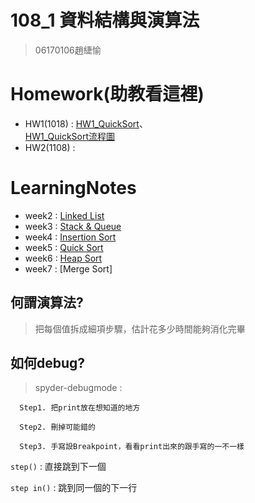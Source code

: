 # 108_1 資料結構與演算法
>06170106趙緁愉

# Homework(助教看這裡)
* HW1(1018) :
     [HW1_QuickSort](https://nbviewer.jupyter.org/github/zhaoqieyu/LearningNotes/blob/master/HW/HW1_QuickSort%281018%29.ipynb)、  
     [HW1_QuickSort流程圖](https://github.com/zhaoqieyu/LearningNotes/blob/master/HW/%E6%B5%81%E7%A8%8B%E5%9C%96.jpg)
* HW2(1108) :

# LearningNotes
* week2 :
[Linked List](https://github.com/zhaoqieyu/LearningNotes/tree/master/01_Linked%20List)
* week3 :
[Stack & Queue](https://github.com/zhaoqieyu/LearningNotes/tree/master/02_Stack%26Queue)
* week4 :
[Insertion Sort](https://github.com/zhaoqieyu/LearningNotes/tree/master/03_Insertion%20Sort)
* week5 :
[Quick Sort](https://github.com/zhaoqieyu/LearningNotes/tree/master/04_Quick%20Sort)
* week6 :
[Heap Sort](https://github.com/zhaoqieyu/LearningNotes/tree/master/05_Heap%20Sort)
* week7 :
[Merge Sort]


## 何謂演算法?
>把每個值拆成細項步驟，估計花多少時間能夠消化完畢

## 如何debug?
  >spyder-debugmode :
  
      Step1. 把print放在想知道的地方             
      
      Step2. 刪掉可能錯的
    
      Step3. 手寫設Breakpoint，看看print出來的跟手寫的一不一樣
   
   `step()` : 直接跳到下一個
   
   `step in()` : 跳到同一個的下一行
      
